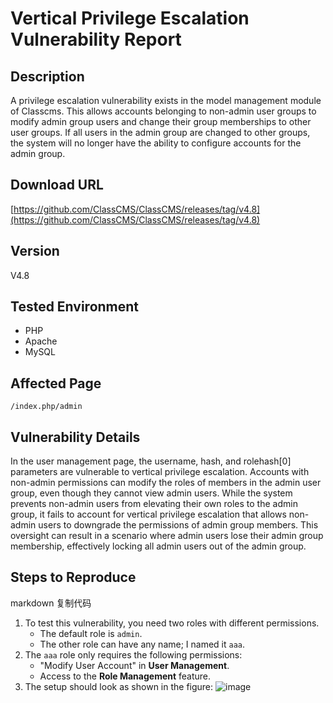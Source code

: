 # Vertical Privilege Escalation Vulnerability Report

## Description
A privilege escalation vulnerability exists in the model management module of Classcms. This allows accounts belonging to non-admin user groups to modify admin group users and change their group memberships to other user groups. If all users in the admin group are changed to other groups, the system will no longer have the ability to configure accounts for the admin group.

## Download URL
[https://github.com/ClassCMS/ClassCMS/releases/tag/v4.8](https://github.com/ClassCMS/ClassCMS/releases/tag/v4.8)

## Version
V4.8

## Tested Environment
- PHP
- Apache
- MySQL

## Affected Page
`/index.php/admin`

## Vulnerability Details
In the user management page, the username, hash, and rolehash[0] parameters are vulnerable to vertical privilege escalation. Accounts with non-admin permissions can modify the roles of members in the admin user group, even though they cannot view admin users. While the system prevents non-admin users from elevating their own roles to the admin group, it fails to account for vertical privilege escalation that allows non-admin users to downgrade the permissions of admin group members. This oversight can result in a scenario where admin users lose their admin group membership, effectively locking all admin users out of the admin group.

## Steps to Reproduce

markdown
复制代码
1. To test this vulnerability, you need two roles with different permissions. 
   - The default role is `admin`.
   - The other role can have any name; I named it `aaa`.
2. The `aaa` role only requires the following permissions:
   - "Modify User Account" in **User Management**.
   - Access to the **Role Management** feature.
3. The setup should look as shown in the figure:
![image](https://github.com/user-attachments/assets/21785bd1-9e0e-4001-bb67-4ccd45c23428)
